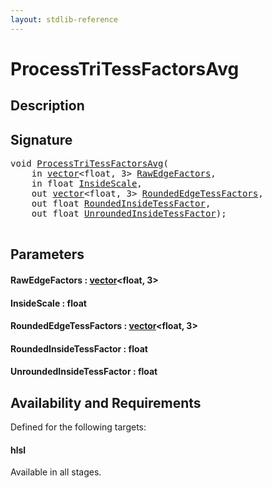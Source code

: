 ```yaml
---
layout: stdlib-reference
---
```


# ProcessTriTessFactorsAvg

## Description





## Signature 

<pre>
<span class="code_keyword">void</span> <a href="processtritessfactorsavg-07ael.html">ProcessTriTessFactorsAvg</a>(
    <span class="code_keyword">in</span> <a href="../types/vector/index.html" class="code_type">vector</a>&lt;<span class="code_keyword">float</span>, 3&gt; <a href="processtritessfactorsavg-07ael.html#decl-RawEdgeFactors" class="code_param">RawEdgeFactors</a>,
    <span class="code_keyword">in</span> <span class="code_keyword">float</span> <a href="processtritessfactorsavg-07ael.html#decl-InsideScale" class="code_param">InsideScale</a>,
    <span class="code_keyword">out</span> <a href="../types/vector/index.html" class="code_type">vector</a>&lt;<span class="code_keyword">float</span>, 3&gt; <a href="processtritessfactorsavg-07ael.html#decl-RoundedEdgeTessFactors" class="code_param">RoundedEdgeTessFactors</a>,
    <span class="code_keyword">out</span> <span class="code_keyword">float</span> <a href="processtritessfactorsavg-07ael.html#decl-RoundedInsideTessFactor" class="code_param">RoundedInsideTessFactor</a>,
    <span class="code_keyword">out</span> <span class="code_keyword">float</span> <a href="processtritessfactorsavg-07ael.html#decl-UnroundedInsideTessFactor" class="code_param">UnroundedInsideTessFactor</a>);

</pre>

## Parameters

####  <a id="decl-RawEdgeFactors"></a>RawEdgeFactors  : [vector](../types/vector/index)\<float, 3\>
####  <a id="decl-InsideScale"></a>InsideScale  : float
####  <a id="decl-RoundedEdgeTessFactors"></a>RoundedEdgeTessFactors  : [vector](../types/vector/index)\<float, 3\>
####  <a id="decl-RoundedInsideTessFactor"></a>RoundedInsideTessFactor  : float
####  <a id="decl-UnroundedInsideTessFactor"></a>UnroundedInsideTessFactor  : float

## Availability and Requirements

Defined for the following targets:

#### hlsl
Available in all stages.



